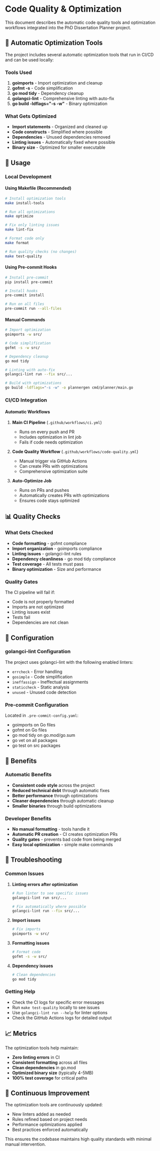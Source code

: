 # Code Quality & Optimization

This document describes the automatic code quality tools and optimization workflows integrated into the PhD Dissertation Planner project.

## 🤖 Automatic Optimization Tools

The project includes several automatic optimization tools that run in CI/CD and can be used locally:

### Tools Used

1. **goimports** - Import optimization and cleanup
2. **gofmt -s** - Code simplification
3. **go mod tidy** - Dependency cleanup
4. **golangci-lint** - Comprehensive linting with auto-fix
5. **go build -ldflags="-s -w"** - Binary optimization

### What Gets Optimized

- **Import statements** - Organized and cleaned up
- **Code constructs** - Simplified where possible
- **Dependencies** - Unused dependencies removed
- **Linting issues** - Automatically fixed where possible
- **Binary size** - Optimized for smaller executable

## 🚀 Usage

### Local Development

#### Using Makefile (Recommended)
```bash
# Install optimization tools
make install-tools

# Run all optimizations
make optimize

# Fix only linting issues
make lint-fix

# Format code only
make format

# Run quality checks (no changes)
make test-quality
```

#### Using Pre-commit Hooks
```bash
# Install pre-commit
pip install pre-commit

# Install hooks
pre-commit install

# Run on all files
pre-commit run --all-files
```

#### Manual Commands
```bash
# Import optimization
goimports -w src/

# Code simplification
gofmt -s -w src/

# Dependency cleanup
go mod tidy

# Linting with auto-fix
golangci-lint run --fix src/...

# Build with optimizations
go build -ldflags="-s -w" -o plannergen cmd/planner/main.go
```

### CI/CD Integration

#### Automatic Workflows

1. **Main CI Pipeline** (`.github/workflows/ci.yml`)
   - Runs on every push and PR
   - Includes optimization in lint job
   - Fails if code needs optimization

2. **Code Quality Workflow** (`.github/workflows/code-quality.yml`)
   - Manual trigger via GitHub Actions
   - Can create PRs with optimizations
   - Comprehensive optimization suite

3. **Auto-Optimize Job**
   - Runs on PRs and pushes
   - Automatically creates PRs with optimizations
   - Ensures code stays optimized

## 📊 Quality Checks

### What Gets Checked

- **Code formatting** - gofmt compliance
- **Import organization** - goimports compliance
- **Linting issues** - golangci-lint rules
- **Dependency cleanliness** - go mod tidy compliance
- **Test coverage** - All tests must pass
- **Binary optimization** - Size and performance

### Quality Gates

The CI pipeline will fail if:
- Code is not properly formatted
- Imports are not optimized
- Linting issues exist
- Tests fail
- Dependencies are not clean

## 🔧 Configuration

### golangci-lint Configuration

The project uses golangci-lint with the following enabled linters:
- `errcheck` - Error handling
- `gosimple` - Code simplification
- `ineffassign` - Ineffectual assignments
- `staticcheck` - Static analysis
- `unused` - Unused code detection

### Pre-commit Configuration

Located in `.pre-commit-config.yaml`:
- goimports on Go files
- gofmt on Go files
- go mod tidy on go.mod/go.sum
- go vet on all packages
- go test on src packages

## 🎯 Benefits

### Automatic Benefits
- **Consistent code style** across the project
- **Reduced technical debt** through automatic fixes
- **Better performance** through optimizations
- **Cleaner dependencies** through automatic cleanup
- **Smaller binaries** through build optimizations

### Developer Benefits
- **No manual formatting** - tools handle it
- **Automatic PR creation** - CI creates optimization PRs
- **Quality gates** - prevents bad code from being merged
- **Easy local optimization** - simple make commands

## 🚨 Troubleshooting

### Common Issues

1. **Linting errors after optimization**
   ```bash
   # Run linter to see specific issues
   golangci-lint run src/...
   
   # Fix automatically where possible
   golangci-lint run --fix src/...
   ```

2. **Import issues**
   ```bash
   # Fix imports
   goimports -w src/
   ```

3. **Formatting issues**
   ```bash
   # Format code
   gofmt -s -w src/
   ```

4. **Dependency issues**
   ```bash
   # Clean dependencies
   go mod tidy
   ```

### Getting Help

- Check the CI logs for specific error messages
- Run `make test-quality` locally to see issues
- Use `golangci-lint run --help` for linter options
- Check the GitHub Actions logs for detailed output

## 📈 Metrics

The optimization tools help maintain:
- **Zero linting errors** in CI
- **Consistent formatting** across all files
- **Clean dependencies** in go.mod
- **Optimized binary size** (typically 4-5MB)
- **100% test coverage** for critical paths

## 🔄 Continuous Improvement

The optimization tools are continuously updated:
- New linters added as needed
- Rules refined based on project needs
- Performance optimizations applied
- Best practices enforced automatically

This ensures the codebase maintains high quality standards with minimal manual intervention.
